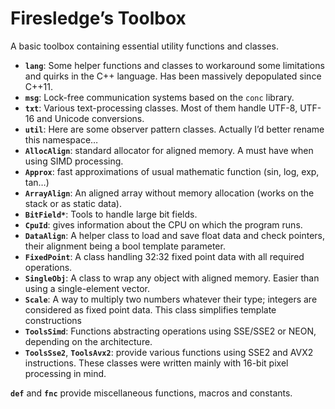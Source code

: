 # Firesledge’s Toolbox

A basic toolbox containing essential utility functions and classes.

- **`lang`**: Some helper functions and classes to workaround some limitations and quirks in the C++ language. Has been massively depopulated since C++11.
- **`msg`**: Lock-free communication systems based on the `conc` library.
- **`txt`**: Various text-processing classes. Most of them handle UTF-8, UTF-16 and Unicode conversions.
- **`util`**: Here are some observer pattern classes. Actually I’d better rename this namespace…
- **`AllocAlign`**: standard allocator for aligned memory. A must have when using SIMD processing.
- **`Approx`**: fast approximations of usual mathematic function (sin, log, exp, tan…)
- **`ArrayAlign`**: An aligned array without memory allocation (works on the stack or as static data).
- **`BitField*`**: Tools to handle large bit fields.
- **`CpuId`**: gives information about the CPU on which the program runs.
- **`DataAlign`**: A helper class to load and save float data and check pointers, their alignment being a bool template parameter.
- **`FixedPoint`**: A class handling 32:32 fixed point data with all required operations.
- **`SingleObj`**: A class to wrap any object with aligned memory. Easier than using a single-element vector.
- **`Scale`**: A way to multiply two numbers whatever their type; integers are considered as fixed point data. This class simplifies template constructions
- **`ToolsSimd`**: Functions abstracting operations using SSE/SSE2 or NEON, depending on the architecture. 
- **`ToolsSse2`**, **`ToolsAvx2`**: provide various functions using SSE2 and AVX2 instructions. These classes were written mainly with 16-bit pixel processing in mind.

**`def`** and **`fnc`** provide miscellaneous functions, macros and constants.
